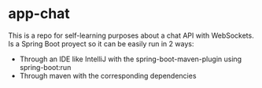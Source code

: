 # app-chat
This is a repo for self-learning purposes about a chat API with WebSockets. Is a Spring Boot proyect so it can be easily run in 2 ways:

-  Through an IDE like IntelliJ with the spring-boot-maven-plugin using spring-boot:run 
-  Through maven with the corresponding dependencies

